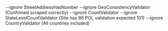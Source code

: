--ignore StreetAddressHasNumber --ignore GeoConsistencyValidator (Confrimed scraped correctly)
--ignore CountValidator --ignore StateLevelCountValidator (Site has 86 POI, validation expected 101)
--ignore CountryValidator (All countries included)
